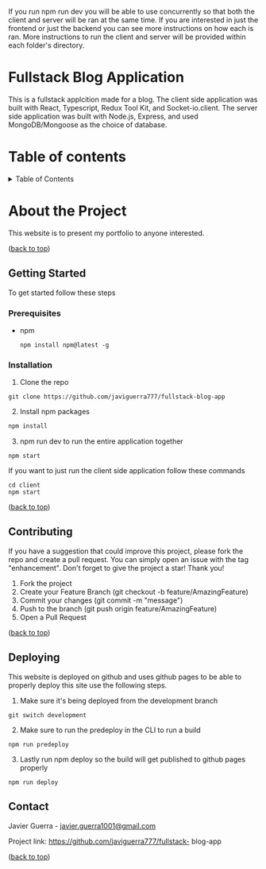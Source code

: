 If you run npm run dev you will be able to use concurrently so that both the client and server will be ran at the same time. 
If you are interested in just the frontend or just the backend you can see more instructions on how each is ran.
More instructions to run the client and server will be provided within each folder's directory.
# Fullstack Blog Application
<a name="top"></a>
This is a fullstack applcition made for a blog. The client side application was built with React, Typescript, Redux Tool Kit, and Socket-io.client.
The server side application was built with Node.js, Express, and used MongoDB/Mongoose as the choice of database.

# Table of contents
<details>
  <summary>Table of Contents</summary>
  <ol>
    <li>
      <a href="#about-the-project">About The Project</a>
      <ul>
        <li><a href="#built-with">Built With</a></li>
        <!-- <li><a href="#wireframe">Wireframe</a></li> -->
      </ul>
    </li>
    <li>
      <a href="#getting-started">Getting Started</a>
      <ul>
        <li><a href="#prerequisites">Prerequisites</a></li>
        <li><a href="#installation">Installation</a></li>
      </ul>
    <li><a href="#contact">Contact</a></li>
  </ol>
</details>

# About the Project
<a name="about-the-project"></a>
This website is to present my portfolio to anyone interested.
<p align="left">(<a href="#top">back to top</a>)</p>

## Getting Started
<a name="getting-started"></a>
To get started follow these steps

### Prerequisites
<a name="prerequisites"></a>
* npm
  ```
  npm install npm@latest -g
  ```

### Installation
<a name="installation"></a>

1. Clone the repo
  ```she
  git clone https://github.com/javiguerra777/fullstack-blog-app
  ```
2. Install npm packages
  ```sh
  npm install
  ```
3. npm run dev to run the entire application together
```
npm start
```
If you want to just run the client side application follow these commands
```
cd client
npm start
```
<p align="left">(<a href="#top">back to top</a>)</p>

## Contributing
If you have a suggestion that could improve this project, please fork the repo and create a pull request. You can simply open an issue with the tag "enhancement". Don't forget to give the project a star! Thank you!

1. Fork the project
2. Create your Feature Branch (git checkout -b feature/AmazingFeature)
3. Commit your changes (git commit -m "message")
4. Push to the branch (git push origin feature/AmazingFeature)
5. Open a Pull Request
<p align="left">(<a href="#top">back to top</a>)</p>

## Deploying
This website is deployed on github and uses github pages to be able to properly deploy this site use the following steps.

1. Make sure it's being deployed from the development branch
```
git switch development
```
2. Make sure to run the predeploy in the CLI to run a build
```
npm run predeploy
```
3. Lastly run npm deploy so the build will get published to github pages properly
```
npm run deploy
```

## Contact
<a name="contact"></a>
Javier Guerra - javier.guerra1001@gmail.com

Project link: https://github.com/javiguerra777/fullstack- blog-app
<p align="left">(<a href="#top">back to top</a>)</p>
